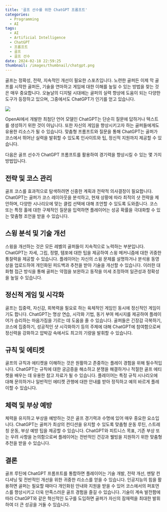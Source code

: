 ```yaml
---
title: '골프 선수를 위한 ChatGPT 프롬프트'
categories:
  - Programming
  - AI
tags:
  - AI
  - Artificial Intelligence
  - ChatGPT
  - 프롬프트
  - 골프
  - 골프 선수
date: 2024-02-18 22:59:25
thumbnail: /images/thumbnail/chatgpt.png
---
```


골프는 정확성, 전략, 지속적인 개선이 필요한 스포츠입니다. 노련한 골퍼든 이제 막 골프를 시작한 골퍼든, 기술을 연마하고 게임에 대한 이해를 높일 수 있는 방법을 찾는 것은 매우 중요합니다. 오늘날의 디지털 시대에는 골퍼의 실력 향상에 도움이 되는 다양한 도구가 등장하고 있으며, 그중에서도 ChatGPT가 인기를 얻고 있습니다.

![](/images/header/chatgpt-12.png)

OpenAI에서 개발한 최첨단 언어 모델인 ChatGPT는 단순히 질문에 답하거나 텍스트를 생성하기 위한 것이 아닙니다. 또한 자신의 게임을 향상시키고자 하는 골퍼들에게도 유용한 리소스가 될 수 있습니다. 맞춤형 프롬프트와 질문을 통해 ChatGPT는 골퍼가 코스에서 뛰어난 실력을 발휘할 수 있도록 인사이트와 팁, 정신적 지원까지 제공할 수 있습니다.

다음은 골프 선수가 ChatGPT 프롬프트를 활용하여 경기력을 향상시킬 수 있는 몇 가지 방법입니다.

## 전략 및 코스 관리

골프 코스를 효과적으로 탐색하려면 신중한 계획과 전략적 의사결정이 필요합니다. ChatGPT는 골퍼가 코스 레이아웃을 분석하고, 현재 상황에 따라 최적의 샷 전략을 제안하며, 다양한 시나리오에 맞는 클럽 선택에 대해 조언할 수 있도록 도와줍니다. 코스 또는 특정 홀에 대한 구체적인 질문을 입력하면 플레이어는 성공 확률을 극대화할 수 있는 맞춤형 조언을 받을 수 있습니다.

## 스윙 분석 및 기술 개선

스윙을 개선하는 것은 모든 레벨의 골퍼들이 지속적으로 노력하는 부분입니다. ChatGPT는 자세, 그립, 정렬, 템포에 대한 팁을 제공하여 스윙 메커니즘에 대한 귀중한 통찰력을 제공할 수 있습니다. 플레이어는 자신의 스윙 문제를 설명하거나 분석용 동영상을 업로드하여 개인화된 피드백과 추천을 받아 기술을 개선할 수 있습니다. 이러한 대화형 접근 방식을 통해 골퍼는 약점을 보완하고 동작을 미세 조정하여 일관성과 정확성을 높일 수 있습니다.

## 정신적 게임 및 시각화

골프는 집중력, 자신감, 회복력을 필요로 하는 육체적인 게임인 동시에 정신적인 게임이기도 합니다. ChatGPT는 명상 연습, 시각화 기법, 동기 부여 메시지를 제공하여 플레이어가 승리하는 마음가짐을 기르는 데 도움을 줄 수 있습니다. 골퍼들은 긴장감 극복하기, 코스에 집중하기, 성공적인 샷 시각화하기 등의 주제에 대해 ChatGPT에 참여함으로써 정신력을 강화하고 압박감 속에서도 최고의 기량을 발휘할 수 있습니다.

## 규칙 및 에티켓

골프의 규칙과 에티켓을 이해하는 것은 원활하고 존중하는 플레이 경험을 위해 필수적입니다. ChatGPT는 규칙에 대한 궁금증을 해소하고 분쟁을 해결하거나 적절한 골프 에티켓을 배우는 데 유용한 참고 자료가 될 수 있습니다. 플레이어는 특정 규칙 시나리오에 대해 문의하거나 일반적인 에티켓 관행에 대한 안내를 받아 정직하고 예의 바르게 플레이할 수 있습니다.

## 체력 및 부상 예방

체력을 유지하고 부상을 예방하는 것은 골프 경기력과 수명에 있어 매우 중요한 요소입니다. ChatGPT는 골퍼가 최상의 컨디션을 유지할 수 있도록 맞춤형 운동 루틴, 스트레칭 운동, 부상 예방 팁을 제공할 수 있습니다. ChatGPT와 피트니스 목표, 기존 부상 또는 우려 사항을 논의함으로써 플레이어는 전반적인 건강과 웰빙을 지원하기 위한 맞춤형 추천을 받을 수 있습니다.

## 결론

골프 루틴에 ChatGPT 프롬프트를 통합하면 플레이어는 기술 개발, 전략 개선, 멘탈 컨디셔닝 및 전반적인 개선을 위한 귀중한 리소스를 얻을 수 있습니다. 인공지능의 힘을 활용하면 골퍼는 필요할 때마다 개인화된 안내와 지원을 받을 수 있어 코스에서의 퍼포먼스를 향상시키고 더욱 만족스러운 골프 경험을 즐길 수 있습니다. 기술이 계속 발전함에 따라 ChatGPT와 같은 혁신적인 도구를 도입하면 골퍼가 자신의 잠재력을 최대한 발휘하여 더 큰 성공을 거둘 수 있습니다.
